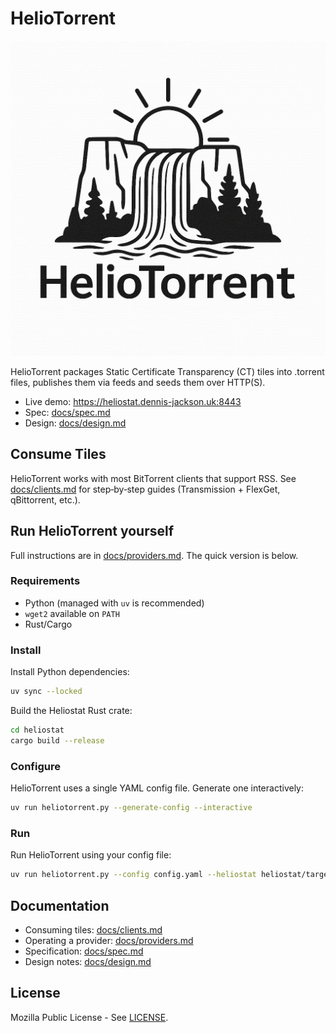 # HelioTorrent

![HelioTorrent logo](docs/logo.png)

HelioTorrent packages Static Certificate Transparency (CT) tiles into .torrent files, publishes them via feeds and seeds them over HTTP(S).

- Live demo: https://heliostat.dennis-jackson.uk:8443
- Spec: [docs/spec.md](docs/spec.md)
- Design: [docs/design.md](docs/design.md)

## Consume Tiles

HelioTorrent works with most BitTorrent clients that support RSS. See [docs/clients.md](docs/clients.md) for step‑by‑step guides (Transmission + FlexGet, qBittorrent, etc.).

## Run HelioTorrent yourself

Full instructions are in [docs/providers.md](docs/providers.md). The quick version is below.

### Requirements

- Python (managed with `uv` is recommended)
- `wget2` available on `PATH`
- Rust/Cargo

### Install

Install Python dependencies:

```bash
uv sync --locked
```

Build the Heliostat Rust crate:

```bash
cd heliostat
cargo build --release
```

### Configure

HelioTorrent uses a single YAML config file. Generate one interactively:

```bash
uv run heliotorrent.py --generate-config --interactive
```

### Run

Run HelioTorrent using your config file:

```bash
uv run heliotorrent.py --config config.yaml --heliostat heliostat/target/release/heliostat
```

## Documentation

- Consuming tiles: [docs/clients.md](docs/clients.md)
- Operating a provider: [docs/providers.md](docs/providers.md)
- Specification: [docs/spec.md](docs/spec.md)
- Design notes: [docs/design.md](docs/design.md)

## License

Mozilla Public License - See [LICENSE](LICENSE).
